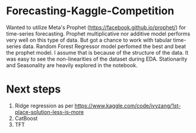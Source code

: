 # Forecasting-Kaggle-Competition

Wanted to utilize Meta's Prophet (https://facebook.github.io/prophet/) for time-series forecasting. Prophet multiplicative nor additive model performs very well on this type of data. But got a chance to work with tabular time-series data. Random Forest Regressor model perfomed the best and beat the prophet model. I assume that is because of the structure of the data. It was easy to see the non-linearities of the dataset during EDA. Stationarity and Seasonality are heavily explored in the notebook. 

# Next steps
1) Ridge regression as per https://www.kaggle.com/code/ivyzang/1st-place-solution-less-is-more
2) CatBoost
3) TFT
   
